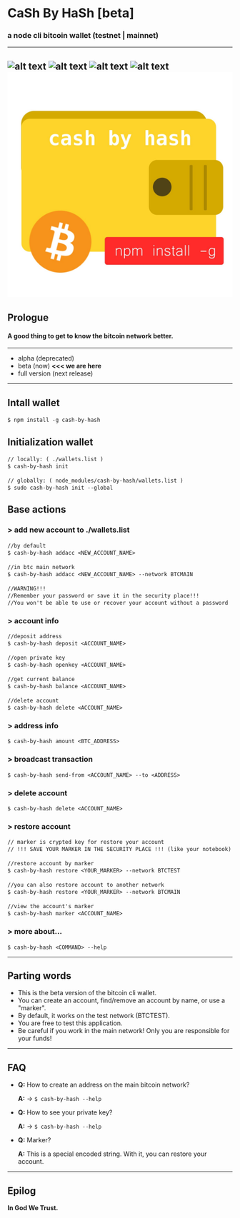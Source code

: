 # CaSh By HaSh [beta]
### a node cli bitcoin wallet (testnet | mainnet)
---
![alt text](https://img.shields.io/badge/bitcoin-wallet-yellow|"none")
![alt text](https://img.shields.io/badge/btc%20test-mvwWrWtiToK6RJ1iyQh1EgQpWgJwV2NgVv-brightgreen?style=flat-square)
![alt text](https://img.shields.io/github/watchers/turbokirichenko/cash-by-hash?style=flat-square)
![alt text](https://img.shields.io/npm/dy/cash-by-hash?style=flat-square)
![alt text](./logo.jpg)
---
## Prologue

#### A good thing to get to know the bitcoin network better.

---
* alpha (deprecated)
* beta (now) __<<< we are here__
* full version (next release)
---

## Intall wallet

```
$ npm install -g cash-by-hash

``` 

## Initialization wallet

```
// locally: ( ./wallets.list )
$ cash-by-hash init

// globally: ( node_modules/cash-by-hash/wallets.list )
$ sudo cash-by-hash init --global

```

## Base actions
### > add new account to ./wallets.list
```
//by default
$ cash-by-hash addacc <NEW_ACCOUNT_NAME>

//in btc main network
$ cash-by-hash addacc <NEW_ACCOUNT_NAME> --network BTCMAIN

//WARNING!!!
//Remember your password or save it in the security place!!!
//You won't be able to use or recover your account without a password
```
### > account info
```
//deposit address
$ cash-by-hash deposit <ACCOUNT_NAME>

//open private key
$ cash-by-hash openkey <ACCOUNT_NAME>

//get current balance
$ cash-by-hash balance <ACCOUNT_NAME>

//delete account
$ cash-by-hash delete <ACCOUNT_NAME>
```

### > address info
```
$ cash-by-hash amount <BTC_ADDRESS>
```
### > broadcast transaction
```
$ cash-by-hash send-from <ACCOUNT_NAME> --to <ADDRESS>
```
### > delete account
```
$ cash-by-hash delete <ACCOUNT_NAME>
```
### > restore account
```
// marker is crypted key for restore your account
// !!! SAVE YOUR MARKER IN THE SECURITY PLACE !!! (like your notebook)

//restore account by marker
$ cash-by-hash restore <YOUR_MARKER> --network BTCTEST

//you can also restore account to another network
$ cash-by-hash restore <YOUR_MARKER> --network BTCMAIN

//view the account's marker
$ cash-by-hash marker <ACCOUNT_NAME>

```
### > more about...
```
$ cash-by-hash <COMMAND> --help
```

---

## Parting words

* This is the beta version of the bitcoin cli wallet. 
* You can create an account, find/remove an account by name, or use a "marker". 
* By default, it works on the test network (BTCTEST).
* You are free to test this application. 
* Be careful if you work in the main network! Only you are responsible for your funds!

---

## FAQ

- **Q:** How to create an address on the main bitcoin network?

    **A:** -> ```$ cash-by-hash --help```

- **Q:** How to see your private key?
    
    **A:** -> ```$ cash-by-hash --help```

- **Q:** Marker?
    
    **A:** This is a special encoded string. With it, you can restore your account.

---

## Epilog

**In God We Trust.**

